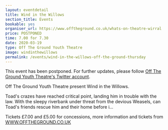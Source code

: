 ```yaml
---
layout: eventdetail
title: Wind in the Willows
section_title: Events
bookable: yes
organiser_url: https://www.offtheground.co.uk/whats-on-theatre-wirral
price: POSTPONED
time: 7.00 for 7.30
date: 2020-03-19
type: Off The Ground Youth Theatre
image: windinthewillows
permalink: /events/wind-in-the-willows-off-the-ground-thursday
---
```


This event has been postponed. For further updates, please follow [Off The Ground Youth Theatre's Twitter account](https://twitter.com/OTG_TheatreCo).

Off The Ground Youth Theatre present Wind in the Willows.

Toad's crazes have reached critical point, landing him in trouble with the law. With the sleepy riverbank under threat from the devious Weasels, can Toad's friends rescue him and their home before i...

Tickets £7.00 and £5.00 for concessions, more information and tickets from [WWW.OFFTHEGROUND.CO.UK](https://www.offtheground.co.uk)
